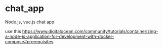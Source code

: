 # chat_app
Node.js, vue.js chat app


use this https://www.digitalocean.com/community/tutorials/containerizing-a-node-js-application-for-development-with-docker-compose#prerequisites
